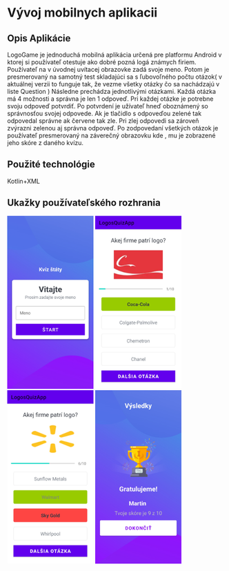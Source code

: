 # Vývoj mobilnych aplikacii
## Opis Aplikácie
LogoGame je jednoduchá mobilná aplikácia určená pre platformu Android v ktorej si používateľ otestuje ako dobré pozná logá známych firiem. Používateľ na v úvodnej uvítacej obrazovke zadá svoje meno. Potom je presmerovaný na samotný test skladajúci sa s   ľubovoľného počtu otázok( v aktuálnej verzii to funguje tak, že vezme všetky otázky čo sa nachádzajú v liste Question ) Následne prechádza jednotlivými otázkami. Každá otázka má 4 možnosti a správna je len 1 odpoveď. Pri každej otázke je potrebne svoju odpoveď potvrdiť. Po potvrdení je užívateľ hneď oboznámený so správnosťou svojej odpovede. Ak je tlačidlo s odpoveďou zelené tak odpovedal správne ak červene tak zle. Pri zlej odpovedi sa zároveň zvýrazni zelenou aj správna odpoveď. Po zodpovedaní všetkých otázok je používateľ presmerovaný na záverečný obrazovku kde , mu je zobrazené jeho skóre z daného kvízu.
## Použité technológie
Kotlin+XML

## Ukažky používateľského rozhrania
<p float="left">
  <img src="https://github.com/martinjankech/vyvoj_mobilnych_aplikacii/blob/master/pouzivatelske%20rozhranie%20fotky/Screenshot_20230124-213539_LogosQuizApp.jpg" width="200",height="400",padding-right: 10; />
   <img src="https://github.com/martinjankech/vyvoj_mobilnych_aplikacii/blob/master/pouzivatelske%20rozhranie%20fotky/Screenshot_20230124-213618_LogosQuizApp.jpg" width="200",height="400",padding-right: 10 /> 
  <img src="https://github.com/martinjankech/vyvoj_mobilnych_aplikacii/blob/master/pouzivatelske%20rozhranie%20fotky/Screenshot_20230124-213646_LogosQuizApp.jpg" width="200",height="400",padding-right: 10 /> 
  <img src="https://github.com/martinjankech/vyvoj_mobilnych_aplikacii/blob/master/pouzivatelske%20rozhranie%20fotky/Screenshot_20230124-213712_LogosQuizApp.jpg" width="200",height="400" />
</p>


